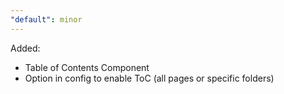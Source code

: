 ```yaml
---
"default": minor
---
```


Added:

- Table of Contents Component
- Option in config to enable ToC (all pages or specific folders)
